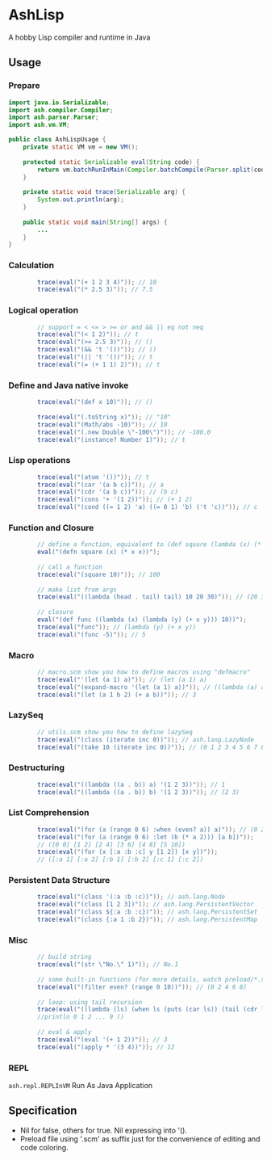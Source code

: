 AshLisp
=======

A hobby Lisp compiler and runtime in Java


## Usage

### Prepare
```Java
import java.io.Serializable;
import ash.compiler.Compiler;
import ash.parser.Parser;
import ash.vm.VM;

public class AshLispUsage {
	private static VM vm = new VM();
	
	protected static Serializable eval(String code) {
		return vm.batchRunInMain(Compiler.batchCompile(Parser.split(code)));
	}
	
	private static void trace(Serializable arg) {
		System.out.println(arg);
	}
	
	public static void main(String[] args) {
		...
	}
}
```

### Calculation
```Java
		trace(eval("(+ 1 2 3 4)")); // 10
		trace(eval("(* 2.5 3)")); // 7.5
```

### Logical operation 
```Java
		// support = < <= > >= or and && || eq not neq
		trace(eval("(< 1 2)")); // t
		trace(eval("(>= 2.5 3)")); // ()
		trace(eval("(&& 't '())")); // ()
		trace(eval("(|| 't '())")); // t
		trace(eval("(= (+ 1 1) 2)")); // t
```

### Define and Java native invoke
```Java
		trace(eval("(def x 10)")); // ()
		
		trace(eval("(.toString x)")); // "10"
		trace(eval("(Math/abs -10)")); // 10
		trace(eval("(.new Double \"-100\")")); // -100.0
		trace(eval("(instance? Number 1)")); // t
```

### Lisp operations
```Java
		trace(eval("(atom '())")); // t
		trace(eval("(car '(a b c))")); // a
		trace(eval("(cdr '(a b c))")); // (b c)
		trace(eval("(cons '+ '(1 2))")); // (+ 1 2)
		trace(eval("(cond ((= 1 2) 'a) ((= 0 1) 'b) ('t 'c))")); // c
```

### Function and Closure
```Java
		// define a function, equivalent to (def square (lambda (x) (* x x)))
		eval("(defn square (x) (* x x))");
		
		// call a function
		trace(eval("(square 10)")); // 100
		
		// make list from args
		trace(eval("((lambda (head . tail) tail) 10 20 30)")); // (20 30)
		
		// closure
		eval("(def func ((lambda (x) (lambda (y) (+ x y))) 10))");
		trace(eval("func")); // (lambda (y) (+ x y))
		trace(eval("(func -5)")); // 5
```

### Macro
```Java
		// macro.scm show you how to define macros using "defmacro"
		trace(eval("'(let (a 1) a)")); // (let (a 1) a)
		trace(eval("(expand-macro '(let (a 1) a))")); // ((lambda (a) a) 1)
		trace(eval("(let (a 1 b 2) (+ a b))")); // 3
```

### LazySeq
```Java
		// utils.scm show you how to define lazySeq
		trace(eval("(class (iterate inc 0))")); // ash.lang.LazyNode
		trace(eval("(take 10 (iterate inc 0))")); // (0 1 2 3 4 5 6 7 8 9)
```

### Destructuring
```Java
		trace(eval("((lambda ((a . b)) a) '(1 2 3))")); // 1
		trace(eval("((lambda ((a . b)) b) '(1 2 3))")); // (2 3)
```

### List Comprehension
```Java
		trace(eval("(for (a (range 0 6) :when (even? a)) a)")); // (0 2 4)
		trace(eval("(for (a (range 0 6) :let (b (* a 2))) [a b])"));
		// ([0 0] [1 2] [2 4] [3 6] [4 8] [5 10])
		trace(eval("(for (x [:a :b :c] y [1 2]) [x y])"));
		// ([:a 1] [:a 2] [:b 1] [:b 2] [:c 1] [:c 2])
```

### Persistent Data Structure
```Java
		trace(eval("(class '(:a :b :c))")); // ash.lang.Node
		trace(eval("(class [1 2 3])")); // ash.lang.PersistentVector
		trace(eval("(class ${:a :b :c})")); // ash.lang.PersistentSet
		trace(eval("(class {:a 1 :b 2})")); // ash.lang.PersistentMap
```

### Misc
```Java
		// build string 
		trace(eval("(str \"No.\" 1)")); // No.1
		
		// some built-in functions (for more details, watch preload/*.scm)
		trace(eval("(filter even? (range 0 10))")); // (0 2 4 6 8)
		
		// loop: using tail recursion
		trace(eval("((lambda (ls) (when ls (puts (car ls)) (tail (cdr ls)))) (range 0 10))"));
		//println 0 1 2 ... 9 ()
		
		// eval & apply
		trace(eval("(eval '(+ 1 2))")); // 3
		trace(eval("(apply * '(3 4))")); // 12
```

### REPL
`ash.repl.REPLInVM` Run As Java Application

## Specification
* Nil for false, others for true. Nil expressing into '().
* Preload file using '.scm' as suffix just for the convenience of editing and code coloring.

